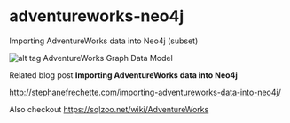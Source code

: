 # adventureworks-neo4j
Importing AdventureWorks data into Neo4j (subset)

![alt tag](https://raw.githubusercontent.com/sfrechette/adventureworks-neo4j/master/graphmodel_adventureworks.png)
AdventureWorks Graph Data Model

Related blog post **Importing AdventureWorks data into Neo4j**

http://stephanefrechette.com/importing-adventureworks-data-into-neo4j/

Also checkout 
https://sqlzoo.net/wiki/AdventureWorks
